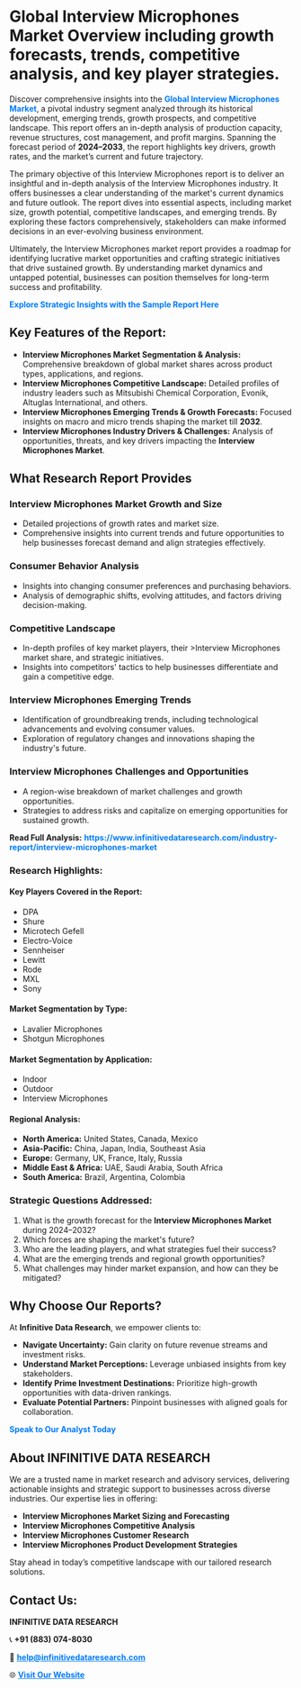 <h1>Global Interview Microphones Market Overview including growth forecasts, trends, competitive analysis, and key player strategies.</h1>
<p>
Discover comprehensive insights into the 
<a href="https://www.infinitivedataresearch.com/industry-report/interview-microphones-market" rel="dofollow" style="color: #007BFF; text-decoration: none;"><strong>Global Interview Microphones Market</strong></a>, a pivotal industry segment analyzed through its historical development, emerging trends, growth prospects, and competitive landscape. This report offers an in-depth analysis of production capacity, revenue structures, cost management, and profit margins. Spanning the forecast period of <strong>2024–2033</strong>, the report highlights key drivers, growth rates, and the market’s current and future trajectory.
</p>
<p>
The primary objective of this Interview Microphones report is to deliver an insightful and in-depth analysis of the Interview Microphones industry. It offers businesses a clear understanding of the market's current dynamics and future outlook. The report dives into essential aspects, including market size, growth potential, competitive landscapes, and emerging trends. By exploring these factors comprehensively, stakeholders can make informed decisions in an ever-evolving business environment.
</p>
<p>
Ultimately, the Interview Microphones market report provides a roadmap for identifying lucrative market opportunities and crafting strategic initiatives that drive sustained growth. By understanding market dynamics and untapped potential, businesses can position themselves for long-term success and profitability.
</p>
<p>
<a href="https://www.infinitivedataresearch.com/request-sample/reportId=102944" style="color: #007BFF; text-decoration: none;"><strong>Explore Strategic Insights with the Sample Report Here</strong></a>
</p>

<h2>Key Features of the Report:</h2>
<ul>
<li><strong>Interview Microphones Market Segmentation & Analysis:</strong> Comprehensive breakdown of global market shares across product types, applications, and regions.</li>
<li><strong>Interview Microphones Competitive Landscape:</strong> Detailed profiles of industry leaders such as Mitsubishi Chemical Corporation, Evonik, Altuglas International, and others.</li>
<li><strong>Interview Microphones Emerging Trends & Growth Forecasts:</strong> Focused insights on macro and micro trends shaping the market till <strong>2032</strong>.</li>
<li><strong>Interview Microphones Industry Drivers & Challenges:</strong> Analysis of opportunities, threats, and key drivers impacting the <strong>Interview Microphones Market</strong>.</li>
</ul>

<h2>What Research Report Provides</h2>
<h3>Interview Microphones Market Growth and Size</h3>
<ul>
<li>Detailed projections of growth rates and market size.</li>
<li>Comprehensive insights into current trends and future opportunities to help businesses forecast demand and align strategies effectively.</li>
</ul>

<h3>Consumer Behavior Analysis</h3>
<ul>
<li>Insights into changing consumer preferences and purchasing behaviors.</li>
<li>Analysis of demographic shifts, evolving attitudes, and factors driving decision-making.</li>
</ul>

<h3>Competitive Landscape</h3>
<ul>
<li>In-depth profiles of key market players, their >Interview Microphones market share, and strategic initiatives.</li>
<li>Insights into competitors' tactics to help businesses differentiate and gain a competitive edge.</li>
</ul>

<h3>Interview Microphones Emerging Trends</h3>
<ul>
<li>Identification of groundbreaking trends, including technological advancements and evolving consumer values.</li>
<li>Exploration of regulatory changes and innovations shaping the industry's future.</li>
</ul>

<h3>Interview Microphones Challenges and Opportunities</h3>
<ul>
<li>A region-wise breakdown of market challenges and growth opportunities.</li>
<li>Strategies to address risks and capitalize on emerging opportunities for sustained growth.</li>
</ul>
<p><strong>Read Full Analysis:</strong> <a href="https://www.infinitivedataresearch.com/industry-report/interview-microphones-market" rel="dofollow" style="color: #007BFF; text-decoration: none;"><strong>https://www.infinitivedataresearch.com/industry-report/interview-microphones-market</strong></a></p>
<h3>Research Highlights:</h3>
<h4>Key Players Covered in the Report:</h4>
<ul><li>DPA</li><li>Shure</li><li>Microtech Gefell</li><li>Electro-Voice</li><li>Sennheiser</li><li>Lewitt</li><li>Rode</li><li>MXL</li><li>Sony</li></ul>
<h4>Market Segmentation by Type:</h4>
<ul><li>Lavalier Microphones</li><li>Shotgun Microphones</li></ul>
<h4>Market Segmentation by Application:</h4>
<ul><li>Indoor</li><li>Outdoor</li><li>Interview Microphones</li></ul>

<h4>Regional Analysis:</h4>
<ul>
<li><strong>North America:</strong> United States, Canada, Mexico</li>
<li><strong>Asia-Pacific:</strong> China, Japan, India, Southeast Asia</li>
<li><strong>Europe:</strong> Germany, UK, France, Italy, Russia</li>
<li><strong>Middle East & Africa:</strong> UAE, Saudi Arabia, South Africa</li>
<li><strong>South America:</strong> Brazil, Argentina, Colombia</li>
</ul>

<h3>Strategic Questions Addressed:</h3>
<ol>
<li>What is the growth forecast for the <strong>Interview Microphones Market</strong> during 2024–2032?</li>
<li>Which forces are shaping the market's future?</li>
<li>Who are the leading players, and what strategies fuel their success?</li>
<li>What are the emerging trends and regional growth opportunities?</li>
<li>What challenges may hinder market expansion, and how can they be mitigated?</li>
</ol>

<h2>Why Choose Our Reports?</h2>
<p>At <strong>Infinitive Data Research</strong>, we empower clients to:</p>
<ul>
<li><strong>Navigate Uncertainty:</strong> Gain clarity on future revenue streams and investment risks.</li>
<li><strong>Understand Market Perceptions:</strong> Leverage unbiased insights from key stakeholders.</li>
<li><strong>Identify Prime Investment Destinations:</strong> Prioritize high-growth opportunities with data-driven rankings.</li>
<li><strong>Evaluate Potential Partners:</strong> Pinpoint businesses with aligned goals for collaboration.</li>
</ul>
<p><a href="https://www.infinitivedataresearch.com/industry-report/interview-microphones-market" rel="dofollow" style="color: #007BFF; text-decoration: none;"><strong>Speak to Our Analyst Today</strong></a></p>

<h2>About INFINITIVE DATA RESEARCH</h2>
<p>We are a trusted name in market research and advisory services, delivering actionable insights and strategic support to businesses across diverse industries. Our expertise lies in offering:</p>
<ul>
<li><strong>Interview Microphones Market Sizing and Forecasting</strong></li>
<li><strong>Interview Microphones Competitive Analysis</strong></li>
<li><strong>Interview Microphones Customer Research</strong></li>
<li><strong>Interview Microphones Product Development Strategies</strong></li>
</ul>
<p>Stay ahead in today’s competitive landscape with our tailored research solutions.</p>

<h2>Contact Us:</h2>
<p><strong>INFINITIVE DATA RESEARCH</strong></p>
<p>📞 <strong>+91 (883) 074-8030</strong></p>
<p>📧 <strong><a href="mailto:help@infinitivedataresearch.com" style="color: #007BFF;">help@infinitivedataresearch.com</a></strong></p>
<p>🌐 <strong><a href="https://www.infinitivedataresearch.com" rel="dofollow" style="color: #007BFF;">Visit Our Website</a></strong></p>